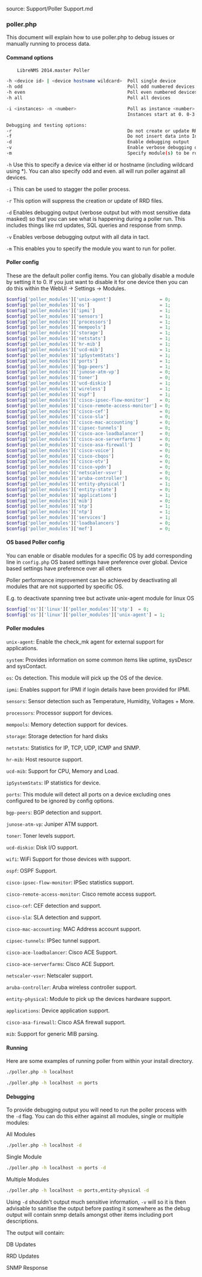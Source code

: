 source: Support/Poller Support.md
### poller.php

This document will explain how to use poller.php to debug issues or manually running to process data.

#### Command options
```bash
	LibreNMS 2014.master Poller

-h <device id> | <device hostname wildcard>  Poll single device
-h odd                                       Poll odd numbered devices  (same as -i 2 -n 0)
-h even                                      Poll even numbered devices (same as -i 2 -n 1)
-h all                                       Poll all devices

-i <instances> -n <number>                   Poll as instance <number> of <instances>
                                             Instances start at 0. 0-3 for -n 4

Debugging and testing options:
-r                                           Do not create or update RRDs
-f                                           Do not insert data into InfluxDB
-d                                           Enable debugging output
-v                                           Enable verbose debugging output
-m                                           Specify module(s) to be run
```

`-h` Use this to specify a device via either id or hostname (including wildcard using *). You can also specify odd and
even. all will run poller against all devices.

`-i` This can be used to stagger the poller process.

`-r` This option will suppress the creation or update of RRD files.

`-d` Enables debugging output (verbose output but with most sensitive data masked) so that you can see what is happening during a poller run. This includes things like rrd updates, SQL queries and response from snmp.

`-v` Enables verbose debugging output with all data in tact.

`-m` This enables you to specify the module you want to run for poller.

#### Poller config

These are the default poller config items. You can globally disable a module by setting it to 0. If you just want to
disable it for one device then you can do this within the WebUI -> Settings -> Modules.

```php
$config['poller_modules']['unix-agent']                  = 0;
$config['poller_modules']['os']                          = 1;
$config['poller_modules']['ipmi']                        = 1;
$config['poller_modules']['sensors']                     = 1;
$config['poller_modules']['processors']                  = 1;
$config['poller_modules']['mempools']                    = 1;
$config['poller_modules']['storage']                     = 1;
$config['poller_modules']['netstats']                    = 1;
$config['poller_modules']['hr-mib']                      = 1;
$config['poller_modules']['ucd-mib']                     = 1;
$config['poller_modules']['ipSystemStats']               = 1;
$config['poller_modules']['ports']                       = 1;
$config['poller_modules']['bgp-peers']                   = 1;
$config['poller_modules']['junose-atm-vp']               = 0;
$config['poller_modules']['toner']                       = 0;
$config['poller_modules']['ucd-diskio']                  = 1;
$config['poller_modules']['wireless']                    = 1;
$config['poller_modules']['ospf']                        = 1;
$config['poller_modules']['cisco-ipsec-flow-monitor']    = 0;
$config['poller_modules']['cisco-remote-access-monitor'] = 0;
$config['poller_modules']['cisco-cef']                   = 0;
$config['poller_modules']['cisco-sla']                   = 0;
$config['poller_modules']['cisco-mac-accounting']        = 0;
$config['poller_modules']['cipsec-tunnels']              = 0;
$config['poller_modules']['cisco-ace-loadbalancer']      = 0;
$config['poller_modules']['cisco-ace-serverfarms']       = 0;
$config['poller_modules']['cisco-asa-firewall']          = 0;
$config['poller_modules']['cisco-voice']                 = 0;
$config['poller_modules']['cisco-cbqos']                 = 0;
$config['poller_modules']['cisco-otv']                   = 0;
$config['poller_modules']['cisco-vpdn']                  = 0;
$config['poller_modules']['netscaler-vsvr']              = 0;
$config['poller_modules']['aruba-controller']            = 0;
$config['poller_modules']['entity-physical']             = 1;
$config['poller_modules']['entity-state']                = 0;
$config['poller_modules']['applications']                = 1;
$config['poller_modules']['mib']                         = 0;
$config['poller_modules']['stp']                         = 1;
$config['poller_modules']['ntp']                         = 1;
$config['poller_modules']['services']                    = 1;
$config['poller_modules']['loadbalancers']               = 0;
$config['poller_modules']['mef']                         = 0;
```

#### OS based Poller config

You can enable or disable modules for a specific OS by add corresponding line in `config.php`
OS based settings have preference over global. Device based settings have preference over all others

Poller performance improvement can be achieved by deactivating all modules that are not supported by specific OS.

E.g. to deactivate spanning tree but activate unix-agent module for linux OS

```php
$config['os']['linux']['poller_modules']['stp']  = 0;
$config['os']['linux']['poller_modules']['unix-agent'] = 1;
```

#### Poller modules

`unix-agent`: Enable the check_mk agent for external support for applications.

`system`: Provides information on some common items like uptime, sysDescr and sysContact.

`os`: Os detection. This module will pick up the OS of the device.

`ipmi`: Enables support for IPMI if login details have been provided for IPMI.

`sensors`: Sensor detection such as Temperature, Humidity, Voltages + More.

`processors`: Processor support for devices.

`mempools`: Memory detection support for devices.

`storage`: Storage detection for hard disks

`netstats`: Statistics for IP, TCP, UDP, ICMP and SNMP.

`hr-mib`: Host resource support.

`ucd-mib`: Support for CPU, Memory and Load.

`ipSystemStats`: IP statistics for device.

`ports`: This module will detect all ports on a device excluding ones configured to be ignored by config options.

`bgp-peers`: BGP detection and support.

`junose-atm-vp`: Juniper ATM support.

`toner`: Toner levels support.

`ucd-diskio`: Disk I/O support.

`wifi`: WiFi Support for those devices with support.

`ospf`: OSPF Support.

`cisco-ipsec-flow-monitor`: IPSec statistics support.

`cisco-remote-access-monitor`: Cisco remote access support.

`cisco-cef`: CEF detection and support.

`cisco-sla`: SLA detection and support.

`cisco-mac-accounting`: MAC Address account support.

`cipsec-tunnels`: IPSec tunnel support.

`cisco-ace-loadbalancer`: Cisco ACE Support.

`cisco-ace-serverfarms`: Cisco ACE Support.

`netscaler-vsvr`: Netscaler support.

`aruba-controller`: Aruba wireless controller support.

`entity-physical`: Module to pick up the devices hardware support.

`applications`: Device application support.

`cisco-asa-firewall`: Cisco ASA firewall support.

`mib`: Support for generic MIB parsing.

#### Running

Here are some examples of running poller from within your install directory.
```bash
./poller.php -h localhost

./poller.php -h localhost -m ports
```

#### Debugging

To provide debugging output you will need to run the poller process with the `-d` flag. You can do this either against
all modules, single or multiple modules:

All Modules
```bash
./poller.php -h localhost -d
```

Single Module
```bash
./poller.php -h localhost -m ports -d
```

Multiple Modules
```bash
./poller.php -h localhost -m ports,entity-physical -d
```

Using `-d` shouldn't output much sensitive information, `-v` will so it is then advisable to sanitise the output before pasting it somewhere as the debug output will contain snmp details amongst other items including port descriptions.

The output will contain:

DB Updates

RRD Updates

SNMP Response
